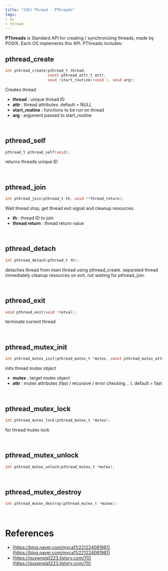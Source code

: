```yaml
---
title: "[OS] Thread - PThreads"
tags:
- os
- thread
---
```


**PThreads** is Standard API for creating / synchronizing threads, made by POSIX. Each OS implements this API.
PThreads includes:
## pthread_create

```c
int pthread_create(pthread_t thread,
                   const pthread_attr_t attr,
                   void (start_routine)(void ), void arg);
```

Creates thread
- **thread** : unique thread ID
- **attr** : thread attributes. default = NULL
- **start_routine** : functions to be run on thread
- **arg** : argument passed to start_routine

<br/>

## pthread_self

```c
pthread_t pthread_self(void);
````
returns threads unique ID

<br/>

## pthread_join
```c
int pthread_join(pthread_t th, void **thread_return);
```

Wait thread stop, get thread exit signal and cleanup resources.
- **th** : thread ID to join
- **thread return** : thread return value

<br/>

## pthread_detach
```c
int pthread_detach(pthread_t th);
```

detaches thread from main thread using pthread_create.
separated thread immediately cleanup resources on exit, not waiting for pthread_join.

<br/>

## pthread_exit
```c
void pthread_exit(void *retval);
```
terminate current thread

<br/>

## pthread_mutex_init
```c
int pthread_mutex_init(pthread_mutex_t *mutex, const pthread_mutex_attr *attr);
```

inits thread mutex object
- **mutex** : target mutex object
- **attr** : mutex attributes (fast / recursive / error checking .. ). default = fast

<br/>

## pthread_mutex_lock
```c
int pthread_mutex_lock(pthread_mutex_t *mutex);
```
for thread mutex lock

<br/>

## pthread_mutex_unlock
```c
int pthread_mutex_unlock(pthread_mutex_t *mutex);
```
<br/>

## pthread_mutex_destroy
```c
int pthread_mutex_destroy(pthread_mutex_t *mutex);
```
<br/>

# References
- [https://blog.naver.com/myca11/221224081981](https://blog.naver.com/myca11/221224081981)
- [https://guswnsla1223.tistory.com/70](https://guswnsla1223.tistory.com/70)

